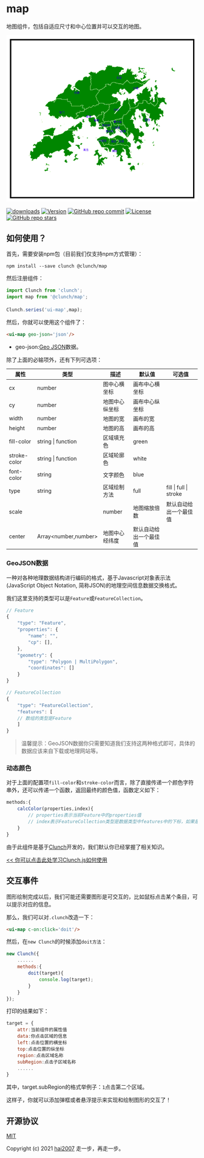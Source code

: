 # map
地图组件，包括自适应尺寸和中心位置并可以交互的地图。

<p align='center'><img src='./view.png'></p>

<p>
  <a href="https://hai2007.gitee.io/npm-downloads?interval=7&packages=@clunch/map"><img src="https://img.shields.io/npm/dm/@clunch/map.svg" alt="downloads"></a>
  <a href="https://www.npmjs.com/package/@clunch/map"><img src="https://img.shields.io/npm/v/@clunch/map.svg" alt="Version"></a>
  <a href="https://github.com/clunch-contrib/map/graphs/commit-activity" target='_blank'><img alt="GitHub repo commit" src="https://img.shields.io/github/last-commit/clunch-contrib/map"></a>
  <a href="https://github.com/clunch-contrib/map/blob/master/LICENSE"><img src="https://img.shields.io/npm/l/@clunch/map.svg" alt="License"></a>
  <a href="https://github.com/clunch-contrib/map" target='_blank'><img alt="GitHub repo stars" src="https://img.shields.io/github/stars/clunch-contrib/map?style=social"></a>
</p>

## 如何使用？

首先，需要安装npm包（目前我们仅支持npm方式管理）：

```
npm install --save clunch @clunch/map
```

然后注册组件：

```js
import Clunch from 'clunch';
import map from '@clunch/map';

Clunch.series('ui-map',map);
```

然后，你就可以使用这个组件了：

```html
<ui-map geo-json='json'/>
```

- geo-json:[Geo JSON](https://geojson.org/)数据。

除了上面的必输项外，还有下列可选项：

|属性|类型|描述|默认值|可选值|
|----|----|----|----|----|
|cx|number|图中心横坐标|画布中心横坐标||
|cy|number|地图中心纵坐标|画布中心纵坐标||
|width|number|地图的宽|画布的宽||
|height|number|地图的高|画布的高||
|fill-color|string \| function|区域填充色|green||
|stroke-color|string \| function|区域轮廓色|white||
|font-color|string|文字颜色|blue||
|type|string|区域绘制方法|full|fill \| full \| stroke|
|scale||number|地图缩放倍数|默认自动给出一个最佳值|
|center|Array<number,number>|地图中心经纬度|默认自动给出一个最佳值||

### GeoJSON数据

一种对各种地理数据结构进行编码的格式，基于Javascript对象表示法(JavaScript Object Notation, 简称JSON)的地理空间信息数据交换格式。

我们这里支持的类型可以是```Feature```或```FeatureCollection```。

```js
// Feature
{
    "type": "Feature",
    "properties": {
        "name": "",
        "cp": [],
    },
    "geometry": {
        "type": "Polygon | MultiPolygon",
        "coordinates": []
    }
}
```

```js
// FeatureCollection
{
    "type": "FeatureCollection",
    "features": [
    // 数组的类型是Feature
    ]
}
```

> 温馨提示：GeoJSON数据你只需要知道我们支持这两种格式即可，具体的数据应该来自下载或地理网站等。

### 动态颜色
对于上面的配置项`fill-color`和`stroke-color`而言，除了直接传递一个颜色字符串外，还可以传递一个函数，返回最终的颜色值，函数定义如下：

```js
methods:{
    calcColor(properties,index){
        // properties表示当前Feature中的properties值
        // index表示FeatureCollection类型是数据类型中features中的下标，如果是Feature类型，值一直为0
    }
}
```

由于此组件是基于[Clunch](https://github.com/hai2007/clunch)开发的，我们默认你已经掌握了相关知识。

[<< 你可以点击此处学习Clunch.js如何使用](https://hai2007.gitee.io/clunch/#/course/introduce?fixed=top)

## 交互事件

图形绘制完成以后，我们可能还需要图形是可交互的，比如鼠标点击某个条目，可以提示对应的信息。

那么，我们可以对```.clunch```改造一下：

```html
<ui-map c-on:click='doit'/>
```

然后，在```new Clunch```的时候添加```doit方法```：

```js
new Clunch({
    ......
    methods:{
        doit(target){
            console.log(target);
        }
    }
});
```

打印的结果如下：

```js
target = {
    attr:当前组件的属性值
    data:你点击区域的信息
    left:点击位置的横坐标
    top:点击位置的纵坐标
    region:点击区域名称
    subRegion:点击子区域名称
    ......
}
```

其中，target.subRegion的格式举例子：```1```点击第二个区域。

这样子，你就可以添加弹框或者悬浮提示来实现和绘制图形的交互了！

开源协议
---------------------------------------
[MIT](https://github.com/clunch-contrib/map/blob/master/LICENSE)

Copyright (c) 2021 [hai2007](https://hai2007.gitee.io/sweethome/) 走一步，再走一步。
